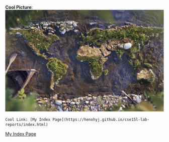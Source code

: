 __Cool Picture__: ![World Map](https://github.com/HenoHyj/cse15l-lab-reports/blob/main/Image1.jpg)

```
Cool Link: [My Index Page](https://henohyj.github.io/cse15l-lab-reports/index.html)
```

[My Index Page](https://henohyj.github.io/cse15l-lab-reports/index.html)
